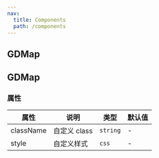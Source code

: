 ```yaml
---
nav:
  title: Components
  path: /components
---
```


## GDMap

<code src="./demos/demo1.tsx"></code>

## GDMap

### 属性

| 属性      | 说明         | 类型     | 默认值 |
| --------- | ------------ | -------- | ------ |
| className | 自定义 class | `string` | -      |
| style     | 自定义样式   | `css`    | -      |
